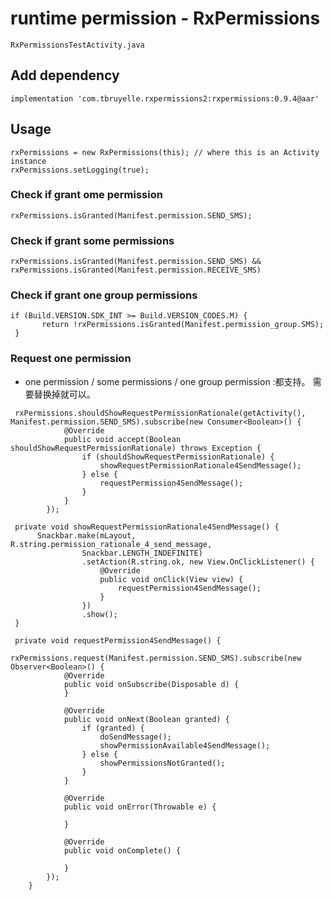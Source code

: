 # runtime permission - RxPermissions
`RxPermissionsTestActivity.java`  

## Add dependency
`implementation 'com.tbruyelle.rxpermissions2:rxpermissions:0.9.4@aar'`  

## Usage

```
rxPermissions = new RxPermissions(this); // where this is an Activity instance
rxPermissions.setLogging(true);
```

### Check if grant ome permission
```
rxPermissions.isGranted(Manifest.permission.SEND_SMS);
```


### Check if grant some permissions  

```
rxPermissions.isGranted(Manifest.permission.SEND_SMS) && rxPermissions.isGranted(Manifest.permission.RECEIVE_SMS)
```

### Check if grant one group permissions  
```
if (Build.VERSION.SDK_INT >= Build.VERSION_CODES.M) {
       return !rxPermissions.isGranted(Manifest.permission_group.SMS);
 } 
```

### Request one permission
- one permission / some permissions / one group permission :都支持。 需要替换掉就可以。

```
 rxPermissions.shouldShowRequestPermissionRationale(getActivity(), Manifest.permission.SEND_SMS).subscribe(new Consumer<Boolean>() {
            @Override
            public void accept(Boolean shouldShowRequestPermissionRationale) throws Exception {
                if (shouldShowRequestPermissionRationale) {
                    showRequestPermissionRationale4SendMessage();
                } else {
                    requestPermission4SendMessage();
                }
            }
        });

 private void showRequestPermissionRationale4SendMessage() {
      Snackbar.make(mLayout, R.string.permission_rationale_4_send_message,
                Snackbar.LENGTH_INDEFINITE)
                .setAction(R.string.ok, new View.OnClickListener() {
                    @Override
                    public void onClick(View view) {
                        requestPermission4SendMessage();
                    }
                })
                .show();
 }

 private void requestPermission4SendMessage() {
        rxPermissions.request(Manifest.permission.SEND_SMS).subscribe(new Observer<Boolean>() {
            @Override
            public void onSubscribe(Disposable d) {
            }

            @Override
            public void onNext(Boolean granted) {
                if (granted) {
                    doSendMessage();
                    showPermissionAvailable4SendMessage();
                } else {
                    showPermissionsNotGranted();
                }
            }

            @Override
            public void onError(Throwable e) {

            }

            @Override
            public void onComplete() {

            }
        });
    }

```
